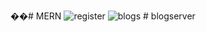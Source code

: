 ��#   M E R N 
 
 ![register](https://github.com/PriyaGhuguskar/MERN/assets/114432198/5997710b-a394-473a-a0d0-0d4a1cdad0b8)
![blogs](https://github.com/PriyaGhuguskar/MERN/assets/114432198/c7c4e237-fcec-46ee-94d0-52aaaad3aea5)
#   b l o g s e r v e r  
 